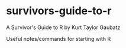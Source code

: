 # survivors-guide-to-r
A Survivor's Guide to R by Kurt Taylor Gaubatz

Useful notes/commands for starting with R
